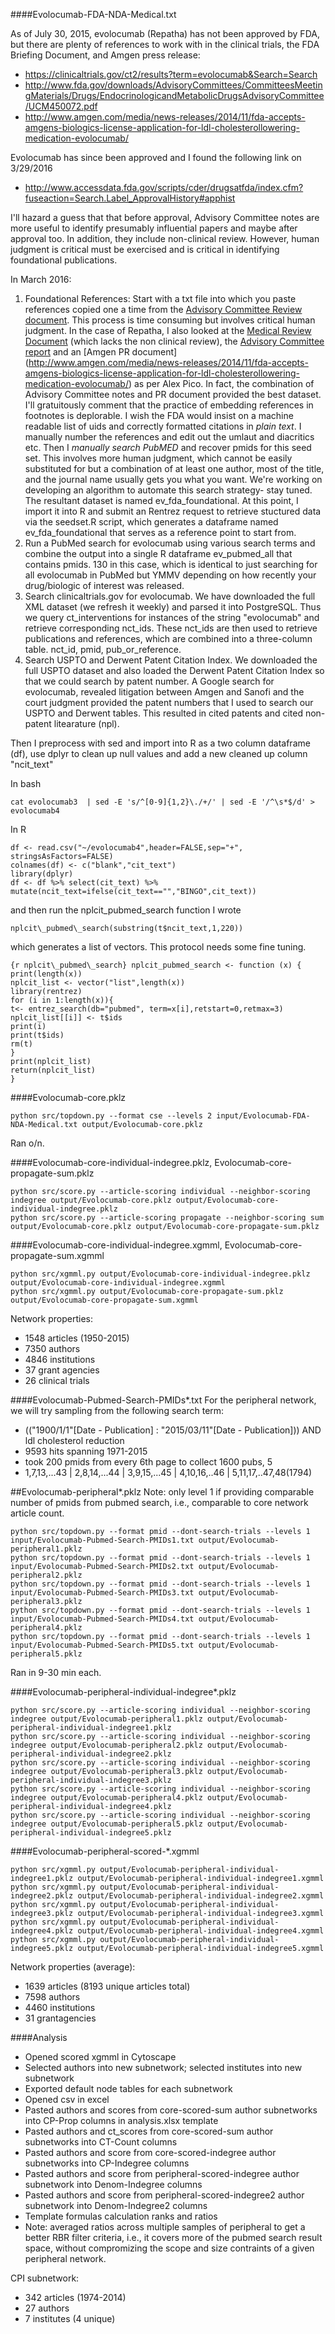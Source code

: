 ####Evolocumab-FDA-NDA-Medical.txt

As of July 30, 2015, evolocumab (Repatha) has not been approved by FDA, but there are plenty of references to work with in the clinical trials, the FDA Briefing Document, and Amgen press release:
* https://clinicaltrials.gov/ct2/results?term=evolocumab&Search=Search
* http://www.fda.gov/downloads/AdvisoryCommittees/CommitteesMeetingMaterials/Drugs/EndocrinologicandMetabolicDrugsAdvisoryCommittee/UCM450072.pdf
* http://www.amgen.com/media/news-releases/2014/11/fda-accepts-amgens-biologics-license-application-for-ldl-cholesterollowering-medication-evolocumab/

Evolocumab has since been approved and I found the following link on 3/29/2016 
* http://www.accessdata.fda.gov/scripts/cder/drugsatfda/index.cfm?fuseaction=Search.Label_ApprovalHistory#apphist

I'll hazard a guess that that before approval, Advisory Committee notes are more useful to identify presumably influential papers and maybe after approval too. In addition, they include non-clinical review. However, human judgment is critical must be exercised and is critical in identifying foundational publications.

In March 2016:

1. Foundational References: Start with a txt file into which you paste references copied one a time from the [Advisory Committee Review document](http://www.fda.gov/downloads/AdvisoryCommittees/CommitteesMeetingMaterials/Drugs/EndocrinologicandMetabolicDrugsAdvisoryCommittee/UCM450072.pdf). This process is time consuming but involves critical human judgment. In the case of Repatha, I also looked at the [Medical Review Document](http://www.accessdata.fda.gov/scripts/cder/drugsatfda/index.cfm?fuseaction=Search.Label_ApprovalHistory#apphist) (which lacks the non clinical review), the [Advisory Committee report](http://www.fda.gov/downloads/AdvisoryCommittees/CommitteesMeetingMaterials/Drugs/EndocrinologicandMetabolicDrugsAdvisoryCommittee/UCM450072.pdf) and an [Amgen PR document] (http://www.amgen.com/media/news-releases/2014/11/fda-accepts-amgens-biologics-license-application-for-ldl-cholesterollowering-medication-evolocumab/) as per Alex Pico. In fact, the combination of Advisory Committee notes and PR document provided the best dataset. I'll gratuitously comment that the practice of embedding references in footnotes is deplorable. I wish the FDA would insist on a machine readable list of uids and correctly formatted citations in *plain text*. I manually number the references and edit out the umlaut and diacritics etc. Then I *manually search PubMED* and recover pmids for this seed set. This involves more human judgment, which cannot be easily substituted for but a combination of at least one author, most of the title, and the journal name usually gets you what you want. We're working on developing an algorithm to automate this search strategy- stay tuned. The resultant dataset is named ev\_fda\_foundational. At this point, I import it into R and submit an Rentrez request to retrieve stuctured data via the seedset.R script, which generates a dataframe named ev\_fda\_foundational that serves as a reference point to start from.
2. Run a PubMed search for evolocumab using various search terms and combine the output into a single R dataframe ev\_pubmed\_all that contains pmids. 130 in this case, which is identical to just searching for all evolocumab in PubMed but YMMV depending on how recently your drug/biologic of interest was released. 
3. Search clinicaltrials.gov for evolocumab. We have downloaded the full XML dataset (we refresh it weekly) and parsed it into PostgreSQL. Thus we query ct\_interventions for instances of the string "evolocumab" and retrieve corresponding nct\_ids. These nct\_ids are then used to retrieve publications and references, which are combined into a three-column table. nct_id, pmid, pub\_or\_reference.
4. Search USPTO and Derwent Patent Citation Index. We downloaded the full USPTO dataset and also loaded the Derwent Patent Citation Index so that we could search by patent number. A Google search for evolocumab, revealed litigation between Amgen and Sanofi and the court judgment provided the patent numbers that I used to search our USPTO and Derwent tables. This resulted in cited patents and cited non-patent litearature (npl). 



Then I preprocess with sed and import into R as a two column dataframe (df), use dplyr to clean up null values and add a new cleaned up column "ncit_text"

In bash

```
cat evolocumab3  | sed -E 's/^[0-9]{1,2}\./+/' | sed -E '/^\s*$/d' > evolocumab4
```

In R

```
df <- read.csv("~/evolocumab4",header=FALSE,sep="+", stringsAsFactors=FALSE)
colnames(df) <- c("blank","cit_text")
library(dplyr)
df <- df %>% select(cit_text) %>% mutate(ncit_text=ifelse(cit_text=="","BINGO",cit_text))
```

and then run the nplcit_pubmed_search function I wrote

```
nplcit\_pubmed\_search(substring(t$ncit_text,1,220))
```

which generates a list of vectors. This protocol needs some fine tuning.

``` 
{r nplcit\_pubmed\_search} nplcit_pubmed_search <- function (x)	{
print(length(x))
nplcit_list <- vector("list",length(x))
library(rentrez)
for (i in 1:length(x)){	
t<- entrez_search(db="pubmed", term=x[i],retstart=0,retmax=3)	
nplcit_list[[i]] <- t$ids	
print(i)
print(t$ids)
rm(t)
}
print(nplcit_list)
return(nplcit_list)
}
``` 

####Evolocumab-core.pklz
```
python src/topdown.py --format cse --levels 2 input/Evolocumab-FDA-NDA-Medical.txt output/Evolocumab-core.pklz
```
Ran o/n.

####Evolocumab-core-individual-indegree.pklz, Evolocumab-core-propagate-sum.pklz
```
python src/score.py --article-scoring individual --neighbor-scoring indegree output/Evolocumab-core.pklz output/Evolocumab-core-individual-indegree.pklz
python src/score.py --article-scoring propagate --neighbor-scoring sum output/Evolocumab-core.pklz output/Evolocumab-core-propagate-sum.pklz
```

####Evolocumab-core-individual-indegree.xgmml, Evolocumab-core-propagate-sum.xgmml
```
python src/xgmml.py output/Evolocumab-core-individual-indegree.pklz output/Evolocumab-core-individual-indegree.xgmml
python src/xgmml.py output/Evolocumab-core-propagate-sum.pklz output/Evolocumab-core-propagate-sum.xgmml
```
Network properties:
* 1548 articles (1950-2015)
* 7350 authors
* 4846 institutions
* 37 grant agencies
* 26 clinical trials 


####Evolocumab-Pubmed-Search-PMIDs*.txt
For the peripheral network, we will try sampling from the following search term:
* (("1900/1/1"[Date - Publication] : "2015/03/11"[Date - Publication])) AND ldl cholesterol reduction
 * 9593 hits spanning 1971-2015 
  * took 200 pmids from every 6th page to collect 1600 pubs, 5 
   * 1,7,13,...43 | 2,8,14,...44 | 3,9,15,...45 | 4,10,16,..46 | 5,11,17,..47,48(1794)

##Evolocumab-peripheral*.pklz
Note: only level 1 if providing comparable number of pmids from pubmed search, i.e., comparable to core network article count.
```
python src/topdown.py --format pmid --dont-search-trials --levels 1 input/Evolocumab-Pubmed-Search-PMIDs1.txt output/Evolocumab-peripheral1.pklz
python src/topdown.py --format pmid --dont-search-trials --levels 1 input/Evolocumab-Pubmed-Search-PMIDs2.txt output/Evolocumab-peripheral2.pklz
python src/topdown.py --format pmid --dont-search-trials --levels 1 input/Evolocumab-Pubmed-Search-PMIDs3.txt output/Evolocumab-peripheral3.pklz
python src/topdown.py --format pmid --dont-search-trials --levels 1 input/Evolocumab-Pubmed-Search-PMIDs4.txt output/Evolocumab-peripheral4.pklz
python src/topdown.py --format pmid --dont-search-trials --levels 1 input/Evolocumab-Pubmed-Search-PMIDs5.txt output/Evolocumab-peripheral5.pklz
```
Ran in 9-30 min each.

####Evolocumab-peripheral-individual-indegree*.pklz
```
python src/score.py --article-scoring individual --neighbor-scoring indegree output/Evolocumab-peripheral1.pklz output/Evolocumab-peripheral-individual-indegree1.pklz
python src/score.py --article-scoring individual --neighbor-scoring indegree output/Evolocumab-peripheral2.pklz output/Evolocumab-peripheral-individual-indegree2.pklz
python src/score.py --article-scoring individual --neighbor-scoring indegree output/Evolocumab-peripheral3.pklz output/Evolocumab-peripheral-individual-indegree3.pklz
python src/score.py --article-scoring individual --neighbor-scoring indegree output/Evolocumab-peripheral4.pklz output/Evolocumab-peripheral-individual-indegree4.pklz
python src/score.py --article-scoring individual --neighbor-scoring indegree output/Evolocumab-peripheral5.pklz output/Evolocumab-peripheral-individual-indegree5.pklz
```

####Evolocumab-peripheral-scored-*.xgmml
```
python src/xgmml.py output/Evolocumab-peripheral-individual-indegree1.pklz output/Evolocumab-peripheral-individual-indegree1.xgmml
python src/xgmml.py output/Evolocumab-peripheral-individual-indegree2.pklz output/Evolocumab-peripheral-individual-indegree2.xgmml
python src/xgmml.py output/Evolocumab-peripheral-individual-indegree3.pklz output/Evolocumab-peripheral-individual-indegree3.xgmml
python src/xgmml.py output/Evolocumab-peripheral-individual-indegree4.pklz output/Evolocumab-peripheral-individual-indegree4.xgmml
python src/xgmml.py output/Evolocumab-peripheral-individual-indegree5.pklz output/Evolocumab-peripheral-individual-indegree5.xgmml
```
Network properties (average):
* 1639 articles (8193 unique articles total)
* 7598 authors
* 4460 institutions
* 31 grantagencies

####Analysis
* Opened scored xgmml in Cytoscape
* Selected authors into new subnetwork; selected institutes into new subnetwork
* Exported default node tables for each subnetwork
* Opened csv in excel
* Pasted authors and scores from core-scored-sum author subnetworks into CP-Prop columns in analysis.xlsx template
* Pasted authors and ct_scores from core-scored-sum author subnetworks into CT-Count columns
* Pasted authors and score from core-scored-indegree author subnetworks into CP-Indegree columns
* Pasted authors and score from peripheral-scored-indegree author subnetwork into Denom-Indegree columns
* Pasted authors and score from peripheral-scored-indegree2 author subnetwork into Denom-Indegree2 columns
* Template formulas calculation ranks and ratios
* Note: averaged ratios across multiple samples of peripheral to get a better RBR filter criteria, i.e., it covers more of the pubmed search result space, without compromizing the scope and size contraints of a given peripheral network. 

CPI subnetwork:
* 342 articles (1974-2014)
* 27 authors
* 7 institutes (4 unique)
